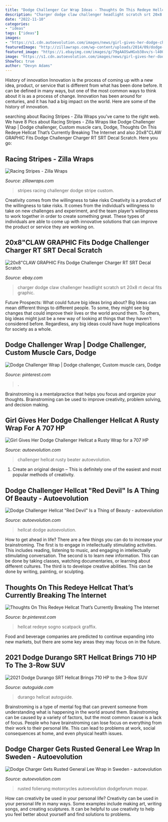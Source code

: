 ```yaml
---
title: "Dodge Challenger Car Wrap Ideas - Thoughts On This Redeye Hellcat That’s Currently Breaking The Internet"
description: "Charger dodge claw challenger headlight scratch srt 20x8 rt decal fits graphic"
date: "2022-11-10"
categories:
- "ideas"
tags: ["ideas"]
images:
- "https://s1.cdn.autoevolution.com/images/news/girl-gives-her-dodge-challenger-hellcat-a-rusty-wrap-for-a-707-hp-beater-look-110003-7.jpg"
featuredImage: "http://zillawraps.com/wp-content/uploads/2014/09/dodge-challenger-racing-stripes.jpg"
featured_image: "https://i.ebayimg.com/images/g/79gAAOSwHGxb38vv/s-l400.jpg"
image: "https://s1.cdn.autoevolution.com/images/news/girl-gives-her-dodge-challenger-hellcat-a-rusty-wrap-for-a-707-hp-beater-look-110003-7.jpg"
ShowToc: true
author: "Devyn Adams"
---
```



History of innovation
Innovation is the process of coming up with a new idea, product, or service that is different from what has been done before. It can be defined in many ways, but one of the most common ways to think about it is as a process of change. Innovation has been around for centuries, and it has had a big impact on the world. Here are some of the history of innovation.

	

		
searching about Racing Stripes - Zilla Wraps you've came to the right web. We have 8 Pics about Racing Stripes - Zilla Wraps like Dodge Challenger Wrap | Dodge challenger, Custom muscle cars, Dodge, Thoughts On This Redeye Hellcat That’s Currently Breaking The Internet and also 20x8&quot;CLAW GRAPHIC Fits Dodge Challenger Charger RT SRT Decal Scratch. Here you go:
		
    
## Racing Stripes - Zilla Wraps

<img loading=lazy src="http://zillawraps.com/wp-content/uploads/2014/09/dodge-challenger-racing-stripes.jpg" onerror="this.onerror=null;this.src='https://tse4.mm.bing.net/th?id=OIP.BDnddsp24M0g-Mx5y5Z9HAHaE8&amp;pid=15.1';" alt="Racing Stripes - Zilla Wraps">

_Source: zillawraps.com_

>stripes racing challenger dodge stripe custom. 

	

Creativity comes from the willingness to take risks
Creativity is a product of the willingness to take risks. It comes from the individual’s willingness to take on new challenges and experiment, and the team player’s willingness to work together in order to create something great. These types of individuals are able to come up with innovative solutions that can improve the product or service they are working on.

    
## 20x8&quot;CLAW GRAPHIC Fits Dodge Challenger Charger RT SRT Decal Scratch

<img loading=lazy src="https://i.ebayimg.com/images/g/79gAAOSwHGxb38vv/s-l400.jpg" onerror="this.onerror=null;this.src='https://tse3.mm.bing.net/th?id=OIP.iIKzhzFid5MNrtX7cjlLVgAAAA&amp;pid=15.1';" alt="20x8&quot;CLAW GRAPHIC Fits Dodge Challenger Charger RT SRT Decal Scratch">

_Source: ebay.com_

>charger dodge claw challenger headlight scratch srt 20x8 rt decal fits graphic. 

	

Future Prospects: What could future big ideas bring about?
Big Ideas can mean different things to different people. To some, they might see big changes that could improve their lives or the world around them. To others, big ideas might just be a new way of looking at things that they haven't considered before. Regardless, any big ideas could have huge implications for society as a whole.

    
## Dodge Challenger Wrap | Dodge Challenger, Custom Muscle Cars, Dodge

<img loading=lazy src="https://i.pinimg.com/736x/ee/2f/0b/ee2f0bc9fcda79ff302cb29c54b09a68.jpg" onerror="this.onerror=null;this.src='https://tse3.mm.bing.net/th?id=OIP.3y2uAh4XW3M0ppCVsmUTbAHaEK&amp;pid=15.1';" alt="Dodge Challenger Wrap | Dodge challenger, Custom muscle cars, Dodge">

_Source: pinterest.com_

>. 

	

Brainstroming is a mentalpractice that helps you focus and organize your thoughts. Brainstroming can be used to improve creativity, problem solving, and decision making.

    
## Girl Gives Her Dodge Challenger Hellcat A Rusty Wrap For A 707 HP

<img loading=lazy src="https://s1.cdn.autoevolution.com/images/news/girl-gives-her-dodge-challenger-hellcat-a-rusty-wrap-for-a-707-hp-beater-look-110003-7.jpg" onerror="this.onerror=null;this.src='https://tse1.mm.bing.net/th?id=OIP.h5riCvGWfvitZVx1epxbDAHaDD&amp;pid=15.1';" alt="Girl Gives Her Dodge Challenger Hellcat a Rusty Wrap for a 707 HP">

_Source: autoevolution.com_

>challenger hellcat rusty beater autoevolution. 

	

1. Create an original design – This is definitely one of the easiest and most popular methods of creativity.

    
## Dodge Challenger Hellcat &quot;Red Devil&quot; Is A Thing Of Beauty - Autoevolution

<img loading=lazy src="https://s1.cdn.autoevolution.com/images/news-pictures-600x/dodge-challenger-hellcat-red-devil-is-a-thing-of-beauty-143945-7.jpg" onerror="this.onerror=null;this.src='https://tse1.mm.bing.net/th?id=OIP.RjjeXvvmj_7lFMnKfz3JGgHaDD&amp;pid=15.1';" alt="Dodge Challenger Hellcat &quot;Red Devil&quot; Is a Thing of Beauty - autoevolution">

_Source: autoevolution.com_

>hellcat dodge autoevolution. 

	

How to get ahead in life? There are a few things you can do to increase your brainstroming. The first is to engage in intellectually stimulating activities. This includes reading, listening to music, and engaging in intellectually stimulating conversation. The second is to learn new information. This can be done by taking classes, watching documentaries, or learning about different cultures. The third is to develope creative abilities. This can be done by writing, painting, or sculpting.

    
## Thoughts On This Redeye Hellcat That’s Currently Breaking The Internet

<img loading=lazy src="https://i.pinimg.com/736x/36/ea/11/36ea11cea3682c7fd053993419a27e70.jpg" onerror="this.onerror=null;this.src='https://tse3.mm.bing.net/th?id=OIP.ARhU66cXh96PR1WObj2-XQHaHS&amp;pid=15.1';" alt="Thoughts On This Redeye Hellcat That’s Currently Breaking The Internet">

_Source: br.pinterest.com_

>hellcat redeye sogno scatpack graffix. 

	

Food and beverage companies are predicted to continue expanding into new markets, but there are some key areas they may focus on in the future.

    
## 2021 Dodge Durango SRT Hellcat Brings 710 HP To The 3-Row SUV

<img loading=lazy src="https://www.autoguide.com/blog/wp-content/gallery/2021-dodge-durango-hellcat-2020-07-02/2021-Dodge-Durango-SRT-Hellcat-18.jpg" onerror="this.onerror=null;this.src='https://tse3.mm.bing.net/th?id=OIP.hgzY8C6NcmbtY6nxGW_ywQHaE8&amp;pid=15.1';" alt="2021 Dodge Durango SRT Hellcat Brings 710 HP to the 3-Row SUV">

_Source: autoguide.com_

>durango hellcat autoguide. 

	

Brainstroming is a type of mental fog that can prevent someone from understanding what is happening in the world around them. Brainstroming can be caused by a variety of factors, but the most common cause is a lack of focus. People who have brainstroming can lose focus on everything from their work to their personal life. This can lead to problems at work, social consequences at home, and even physical health issues.

    
## Dodge Charger Gets Rusted General Lee Wrap In Sweden - Autoevolution

<img loading=lazy src="https://s1.cdn.autoevolution.com/images/news/gallery/dodge-charger-gets-rusted-general-lee-wrap-in-sweden_2.jpg" onerror="this.onerror=null;this.src='https://tse4.mm.bing.net/th?id=OIP.mnEUTqAIdkprpRD3gUfGVwHaE6&amp;pid=15.1';" alt="Dodge Charger Gets Rusted General Lee Wrap in Sweden - autoevolution">

_Source: autoevolution.com_

>rusted folierung motorcycles autoevolution dodgeforum mopar. 

	

How can creativity be used in your personal life?
Creativity can be used in your personal life in many ways. Some examples include making art, writing songs, and creating sculptures. It can be helpful to use creativity to help you feel better about yourself and find solutions to problems.

